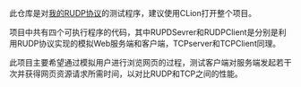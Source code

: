 此仓库是对[我的RUDP协议](https://github.com/zhf999/ReliableUDP)的测试程序，建议使用CLion打开整个项目。

项目中共有四个可执行程序的代码，其中RUPDSevrer和RUDPClient是分别是利用RUDP协议实现的模拟Web服务端和客户端，TCPserver和TCPClient同理。

此项目主要希望通过模拟用户进行浏览网页的过程，测试客户端对服务端发起若干次并获得网页资源请求所需时间，以对比RUDP和TCP之间的性能。